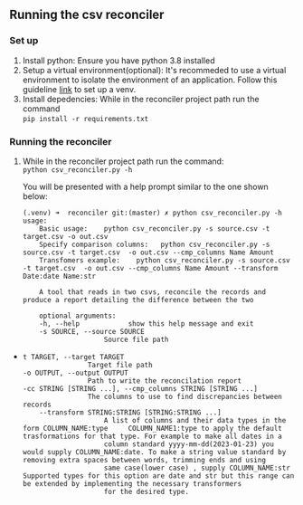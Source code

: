 ## Running the csv reconciler

### Set up
1) Install python: Ensure you have python 3.8 installed
2) Setup a virtual environment(optional): It's recommeded to use a virtual environment to isolate the environment of an application. Follow this guideline [link](https://packaging.python.org/en/latest/guides/installing-using-pip-and-virtual-environments/) to set up a venv.
3) Install depedencies: While in the reconciler project path run the command <br>`pip install -r requirements.txt`

### Running the reconciler
1) While in the reconciler project path run the command: <br>
    `python csv_reconciler.py -h`

    You will be presented with a help prompt similar to the one shown below: <br>
    ```
    (.venv) ➜  reconciler git:(master) ✗ python csv_reconciler.py -h            
    usage: 
        Basic usage:    python csv_reconciler.py -s source.csv -t target.csv -o out.csv
        Specify comparison columns:   python csv_reconciler.py -s source.csv -t target.csv  -o out.csv --cmp_columns Name Amount
        Transfomers example:    python csv_reconciler.py -s source.csv -t target.csv  -o out.csv --cmp_columns Name Amount --transform Date:date Name:str
        
        A tool that reads in two csvs, reconcile the records and produce a report detailing the difference between the two
        
        optional arguments:
        -h, --help            show this help message and exit
        -s SOURCE, --source SOURCE
                        Source file path
  -     t TARGET, --target TARGET
                        Target file path
        -o OUTPUT, --output OUTPUT
                        Path to write the reconcilation report
        -cc STRING [STRING ...], --cmp_columns STRING [STRING ...]
                        The columns to use to find discrepancies between records
            --transform STRING:STRING [STRING:STRING ...]
                            A list of columns and their data types in the form COLUMN_NAME:type     COLUMN_NAME1:type to apply the default trasformations for that type. For example to make all dates in a
                            column standard yyyy-mm-dd(2023-01-23) you would supply COLUMN_NAME:date. To make a string value standard by removing extra spaces between words, trimming ends and using
                            same case(lower case) , supply COLUMN_NAME:str Supported types for this option are date and str but this range can be extended by implementing the necessary transformers
                            for the desired type.
    ```